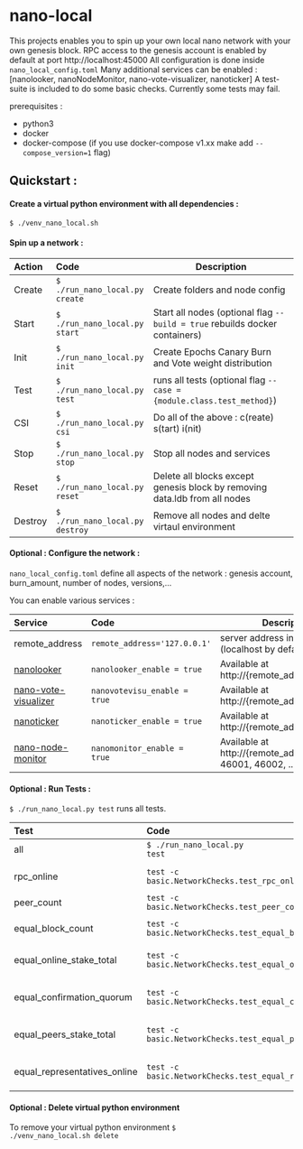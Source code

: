 # nano-local
This projects enables you to spin up your own local nano network with your own genesis block.
RPC access to the genesis account is enabled by default at port http://localhost:45000 
All configuration is done inside <code>nano_local_config.toml</code>
Many additional services can be enabled : [nanolooker, nanoNodeMonitor, nano-vote-visualizer, nanoticker]
A test-suite is included to do some basic checks. Currently some tests may fail.


prerequisites : 
* python3
* docker
* docker-compose (if you use docker-compose v1.xx make add <code>--compose_version=1</code> flag)

## Quickstart :

#### Create a virtual python environment with all dependencies :

<code>$ ./venv_nano_local.sh</code>

#### Spin up a network :

| Action       | Code       | Description  |
| :----------  |:-----------| -----|
| Create | <code>$ ./run_nano_local.py create</code> | Create folders and node config |
| Start | <code>$ ./run_nano_local.py start</code> | Start all nodes (optional flag <code>--build = true</code> rebuilds docker containers)|
| Init |<code>$ ./run_nano_local.py init</code>  | Create Epochs Canary Burn and Vote weight distribution |
| Test |<code>$ ./run_nano_local.py test</code>  | runs all tests (optional flag <code>--case = {module.class.test_method}</code>) |
| CSI | <code>$ ./run_nano_local.py csi</code> | Do all of the above : c(reate) s(tart) i(nit) |
| Stop | <code>$ ./run_nano_local.py stop</code>|  Stop all nodes and services |
| Reset | <code>$ ./run_nano_local.py reset</code> |  Delete all blocks except genesis block by removing data.ldb from all nodes |
| Destroy | <code>$ ./run_nano_local.py destroy</code> |  Remove all nodes and delte virtaul environment |


#### Optional : Configure the network :

<code>nano_local_config.toml</code> define all aspects of the network : genesis account, burn_amount, number of nodes, versions,...

You can enable various services :

| Service       | Code      | Description  |
| :-----------  |:----------| -----|
| remote_address | <code>remote_address='127.0.0.1'</code> | server address inside your LAN (localhost by default) |
| [nanolooker](https://github.com/running-coder/nanolooker) | <code>nanolooker_enable = true</code> | Available at http://{remote_address}:42000 |
| [nano-vote-visualizer](https://github.com/numsu/nano-vote-visualizer) | <code>nanovotevisu_enable = true</code> | Available at http://{remote_address}:42001 |
| [nanoticker](https://github.com/Joohansson/nanoticker) | <code>nanoticker_enable = true</code> | Available at http://{remote_address}:42002 |
| [nano-node-monitor](https://github.com/nanotools/nanoNodeMonitor)| <code>nanomonitor_enable = true</code> | Available at http://{remote_address}:46000, 46001, 46002, ... |

#### Optional : Run Tests :

<code>$ ./run_nano_local.py test</code> runs all tests.

| Test       | Code      | Description  |
| :-----------  |:----------| -----|
|all | <code>$ ./run_nano_local.py test</code> | run all tests|
||||
|rpc_online|<code>test -c basic.NetworkChecks.test_rpc_online</code> | all nodes online|
|peer_count|<code>test -c basic.NetworkChecks.test_peer_count</code> | all nodes interconnected|
|equal_block_count|<code>test -c basic.NetworkChecks.test_equal_block_count</code> | all nodes have same blocks|
|equal_online_stake_total|<code>test -c basic.NetworkChecks.test_equal_online_stake_total</code> | all nodes see same online weight|
|equal_confirmation_quorum|<code>test -c basic.NetworkChecks.test_equal_confirmation_quorum</code> |all nodes have equal network view |
|equal_peers_stake_total|<code>test -c basic.NetworkChecks.test_equal_peers_stake_total</code> | all nodes have equal peer weight|
|equal_representatives_online|<code>test -c basic.NetworkChecks.test_equal_representatives_online</code> | all nodes have same online representatives|



#### Optional : Delete virtual python environment
To remove your virtual python environment 
<code>$ ./venv_nano_local.sh delete</code>


